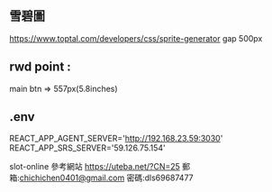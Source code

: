 ## 雪碧圖 
https://www.toptal.com/developers/css/sprite-generator
gap 500px

## rwd point : 
main btn => 557px(5.8inches) 


## .env
REACT_APP_AGENT_SERVER='http://192.168.23.59:3030'
REACT_APP_SRS_SERVER='59.126.75.154'






slot-online
參考網站
https://uteba.net/?CN=25
郵箱:chichichen0401@gmail.com
密碼:dls69687477